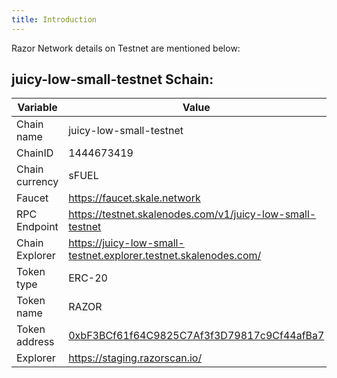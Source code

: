 ```yaml
---
title: Introduction
---
```


Razor Network details on Testnet are mentioned below:

## juicy-low-small-testnet Schain:

| Variable       | Value                                                                                                                                                            |
| -------------- | ---------------------------------------------------------------------------------------------------------------------------------------------------------------- |
| Chain name     | juicy-low-small-testnet                                                                                                                                          |
| ChainID        | 1444673419                                                                                                                                                       |
| Chain currency | sFUEL                                                                                                                                                            |
| Faucet         | https://faucet.skale.network                                                                                                                                     |
| RPC Endpoint   | https://testnet.skalenodes.com/v1/juicy-low-small-testnet                                                                                                        |
| Chain Explorer | https://juicy-low-small-testnet.explorer.testnet.skalenodes.com/                                                                                                 |
| Token type     | ERC-20                                                                                                                                                           |
| Token name     | RAZOR                                                                                                                                                            |
| Token address  | [0xbF3BCf61f64C9825C7Af3f3D79817c9Cf44afBa7](https://juicy-low-small-testnet.explorer.testnet.skalenodes.com/address/0xbF3BCf61f64C9825C7Af3f3D79817c9Cf44afBa7) |
| Explorer       | https://staging.razorscan.io/                                                                                                                                    |

<!-- ----
## Attractive Merope Schain:

| Variable                       | Value                                                                                                                                                            |
| ------------------------------ | ---------------------------------------------------------------------------------------------------------------------------------------------------------------- |
| Chain name                     | Whispering Turais Schain                                                                                                                                                     |
| ChainID                        | 1211818568165862                                                                                                                                                        |
| Chain currency                 | sFUEL                                                                                                                                                            |
| Faucet                         | https://faucet.skale.network                                                                                                                                     |
| RPC Endpoint                   | https://staging-v2.skalenodes.com/v1/attractive-merope                                                                                                        |
| Chain Explorer                 | https://attractive-merope.explorer.staging-v2.skalenodes.com/                                                                                                 | -->

